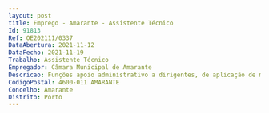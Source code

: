```yaml
--- 
layout: post
title: Emprego - Amarante - Assistente Técnico
Id: 91813
Ref: OE202111/0337
DataAbertura: 2021-11-12
DataFecho: 2021-11-19
Trabalho: Assistente Técnico
Empregador: Câmara Municipal de Amarante
Descricao: Funções apoio administrativo a dirigentes, de aplicação de métodos e processos, com base em diretivas bem definidas e instruções gerais, de grau médio e elevado de complexidade, nas áreas de atuação comuns e instrumentais e nos vários domínios de atuação nas áreas da cultura e património.
CodigoPostal: 4600-011 AMARANTE
Concelho: Amarante
Distrito: Porto
--- 
```

